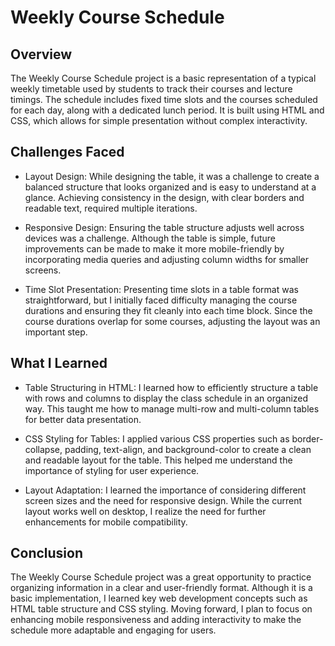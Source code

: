 # Weekly Course Schedule

## Overview

The Weekly Course Schedule project is a basic representation of a typical weekly timetable used by students to track their courses and lecture timings. The schedule includes fixed time slots and the courses scheduled for each day, along with a dedicated lunch period. It is built using HTML and CSS, which allows for simple presentation without complex interactivity.

## Challenges Faced

- Layout Design: While designing the table, it was a challenge to create a balanced structure that looks organized 
and is easy to understand at a glance. Achieving consistency in the design, with clear borders and readable text, 
required multiple iterations.

- Responsive Design: Ensuring the table structure adjusts well across devices was a challenge. Although the table is 
simple, future improvements can be made to make it more mobile-friendly by incorporating media queries and adjusting 
column widths for smaller screens.

- Time Slot Presentation: Presenting time slots in a table format was straightforward, but I initially faced 
difficulty managing the course durations and ensuring they fit cleanly into each time block. Since the course 
durations overlap for some courses, adjusting the layout was an important step.

## What I Learned

- Table Structuring in HTML: I learned how to efficiently structure a table with rows and columns to display the 
class schedule in an organized way. This taught me how to manage multi-row and multi-column tables for better data 
presentation.

- CSS Styling for Tables: I applied various CSS properties such as border-collapse, padding, text-align, and 
background-color to create a clean and readable layout for the table. This helped me understand the importance of 
styling for user experience.

- Layout Adaptation: I learned the importance of considering different screen sizes and the need for responsive 
design. While the current layout works well on desktop, I realize the need for further enhancements for mobile 
compatibility.

## Conclusion

The Weekly Course Schedule project was a great opportunity to practice organizing information in a clear and 
user-friendly format. Although it is a basic implementation, I learned key web development concepts such as HTML 
table structure and CSS styling. Moving forward, I plan to focus on enhancing mobile responsiveness and adding 
interactivity to make the schedule more adaptable and engaging for users.